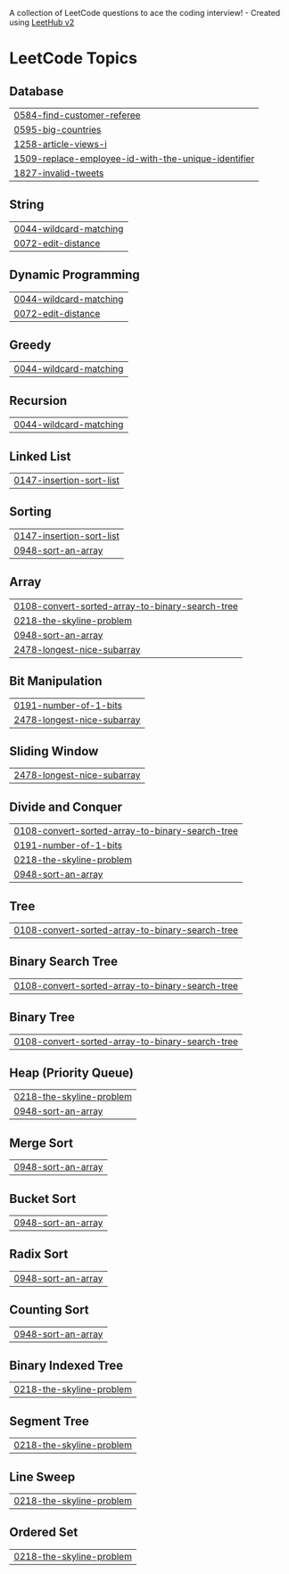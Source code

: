 A collection of LeetCode questions to ace the coding interview! - Created using [LeetHub v2](https://github.com/arunbhardwaj/LeetHub-2.0)
<!---LeetCode Topics Start-->
# LeetCode Topics
## Database
|  |
| ------- |
| [0584-find-customer-referee](https://github.com/palak9898/SQL-queries/tree/master/0584-find-customer-referee) |
| [0595-big-countries](https://github.com/palak9898/SQL-queries/tree/master/0595-big-countries) |
| [1258-article-views-i](https://github.com/palak9898/SQL-queries/tree/master/1258-article-views-i) |
| [1509-replace-employee-id-with-the-unique-identifier](https://github.com/palak9898/SQL-queries/tree/master/1509-replace-employee-id-with-the-unique-identifier) |
| [1827-invalid-tweets](https://github.com/palak9898/SQL-queries/tree/master/1827-invalid-tweets) |
## String
|  |
| ------- |
| [0044-wildcard-matching](https://github.com/palak9898/SQL-queries/tree/master/0044-wildcard-matching) |
| [0072-edit-distance](https://github.com/palak9898/SQL-queries/tree/master/0072-edit-distance) |
## Dynamic Programming
|  |
| ------- |
| [0044-wildcard-matching](https://github.com/palak9898/SQL-queries/tree/master/0044-wildcard-matching) |
| [0072-edit-distance](https://github.com/palak9898/SQL-queries/tree/master/0072-edit-distance) |
## Greedy
|  |
| ------- |
| [0044-wildcard-matching](https://github.com/palak9898/SQL-queries/tree/master/0044-wildcard-matching) |
## Recursion
|  |
| ------- |
| [0044-wildcard-matching](https://github.com/palak9898/SQL-queries/tree/master/0044-wildcard-matching) |
## Linked List
|  |
| ------- |
| [0147-insertion-sort-list](https://github.com/palak9898/SQL-queries/tree/master/0147-insertion-sort-list) |
## Sorting
|  |
| ------- |
| [0147-insertion-sort-list](https://github.com/palak9898/SQL-queries/tree/master/0147-insertion-sort-list) |
| [0948-sort-an-array](https://github.com/palak9898/SQL-queries/tree/master/0948-sort-an-array) |
## Array
|  |
| ------- |
| [0108-convert-sorted-array-to-binary-search-tree](https://github.com/palak9898/SQL-queries/tree/master/0108-convert-sorted-array-to-binary-search-tree) |
| [0218-the-skyline-problem](https://github.com/palak9898/SQL-queries/tree/master/0218-the-skyline-problem) |
| [0948-sort-an-array](https://github.com/palak9898/SQL-queries/tree/master/0948-sort-an-array) |
| [2478-longest-nice-subarray](https://github.com/palak9898/SQL-queries/tree/master/2478-longest-nice-subarray) |
## Bit Manipulation
|  |
| ------- |
| [0191-number-of-1-bits](https://github.com/palak9898/SQL-queries/tree/master/0191-number-of-1-bits) |
| [2478-longest-nice-subarray](https://github.com/palak9898/SQL-queries/tree/master/2478-longest-nice-subarray) |
## Sliding Window
|  |
| ------- |
| [2478-longest-nice-subarray](https://github.com/palak9898/SQL-queries/tree/master/2478-longest-nice-subarray) |
## Divide and Conquer
|  |
| ------- |
| [0108-convert-sorted-array-to-binary-search-tree](https://github.com/palak9898/SQL-queries/tree/master/0108-convert-sorted-array-to-binary-search-tree) |
| [0191-number-of-1-bits](https://github.com/palak9898/SQL-queries/tree/master/0191-number-of-1-bits) |
| [0218-the-skyline-problem](https://github.com/palak9898/SQL-queries/tree/master/0218-the-skyline-problem) |
| [0948-sort-an-array](https://github.com/palak9898/SQL-queries/tree/master/0948-sort-an-array) |
## Tree
|  |
| ------- |
| [0108-convert-sorted-array-to-binary-search-tree](https://github.com/palak9898/SQL-queries/tree/master/0108-convert-sorted-array-to-binary-search-tree) |
## Binary Search Tree
|  |
| ------- |
| [0108-convert-sorted-array-to-binary-search-tree](https://github.com/palak9898/SQL-queries/tree/master/0108-convert-sorted-array-to-binary-search-tree) |
## Binary Tree
|  |
| ------- |
| [0108-convert-sorted-array-to-binary-search-tree](https://github.com/palak9898/SQL-queries/tree/master/0108-convert-sorted-array-to-binary-search-tree) |
## Heap (Priority Queue)
|  |
| ------- |
| [0218-the-skyline-problem](https://github.com/palak9898/SQL-queries/tree/master/0218-the-skyline-problem) |
| [0948-sort-an-array](https://github.com/palak9898/SQL-queries/tree/master/0948-sort-an-array) |
## Merge Sort
|  |
| ------- |
| [0948-sort-an-array](https://github.com/palak9898/SQL-queries/tree/master/0948-sort-an-array) |
## Bucket Sort
|  |
| ------- |
| [0948-sort-an-array](https://github.com/palak9898/SQL-queries/tree/master/0948-sort-an-array) |
## Radix Sort
|  |
| ------- |
| [0948-sort-an-array](https://github.com/palak9898/SQL-queries/tree/master/0948-sort-an-array) |
## Counting Sort
|  |
| ------- |
| [0948-sort-an-array](https://github.com/palak9898/SQL-queries/tree/master/0948-sort-an-array) |
## Binary Indexed Tree
|  |
| ------- |
| [0218-the-skyline-problem](https://github.com/palak9898/SQL-queries/tree/master/0218-the-skyline-problem) |
## Segment Tree
|  |
| ------- |
| [0218-the-skyline-problem](https://github.com/palak9898/SQL-queries/tree/master/0218-the-skyline-problem) |
## Line Sweep
|  |
| ------- |
| [0218-the-skyline-problem](https://github.com/palak9898/SQL-queries/tree/master/0218-the-skyline-problem) |
## Ordered Set
|  |
| ------- |
| [0218-the-skyline-problem](https://github.com/palak9898/SQL-queries/tree/master/0218-the-skyline-problem) |
<!---LeetCode Topics End-->